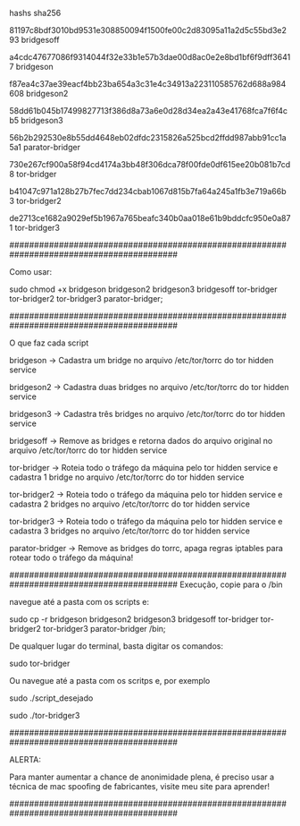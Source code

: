 hashs sha256

81197c8bdf3010bd9531e308850094f1500fe00c2d83095a11a2d5c55bd3e293  bridgesoff

a4cdc47677086f9314044f32e33b1e57b3dae00d8ac0e2e8bd1bf6f9dff36417  bridgeson

f87ea4c37ae39eacf4bb23ba654a3c31e4c34913a223110585762d688a984608  bridgeson2

58dd61b045b17499827713f386d8a73a6e0d28d34ea2a43e41768fca7f6f4cb5  bridgeson3

56b2b292530e8b55dd4648eb02dfdc2315826a525bcd2ffdd987abb91cc1a5a1  parator-bridger

730e267cf900a58f94cd4174a3bb48f306dca78f00fde0df615ee20b081b7cd8  tor-bridger

b41047c971a128b27b7fec7dd234cbab1067d815b7fa64a245a1fb3e719a66b3  tor-bridger2

de2713ce1682a9029ef5b1967a765beafc340b0aa018e61b9bddcfc950e0a871  tor-bridger3



##########################################################################################

Como usar:

sudo chmod +x bridgeson bridgeson2 bridgeson3 bridgesoff tor-bridger tor-bridger2 tor-bridger3 parator-bridger;


##########################################################################################

O que faz cada script

bridgeson -> Cadastra um bridge no arquivo /etc/tor/torrc do tor hidden service

bridgeson2 -> Cadastra duas bridges no arquivo /etc/tor/torrc do tor hidden service

bridgeson3 -> Cadastra três bridges no arquivo /etc/tor/torrc do tor hidden service

bridgesoff ->  Remove as bridges e retorna dados do arquivo original no arquivo /etc/tor/torrc do tor hidden service

tor-bridger -> Roteia todo o tráfego da máquina pelo tor hidden service e cadastra 1 bridge no arquivo /etc/tor/torrc do tor hidden service

tor-bridger2 -> Roteia todo o tráfego da máquina pelo tor hidden service e cadastra 2 bridges no arquivo /etc/tor/torrc do tor hidden service 

tor-bridger3 -> Roteia todo o tráfego da máquina pelo tor hidden service e cadastra 3 bridges no arquivo /etc/tor/torrc do tor hidden service 

parator-bridger -> Remove as bridges do torrc, apaga regras iptables para rotear todo o tráfego da máquina!



##########################################################################################
Execução, copie para o /bin

navegue até a pasta com os scripts e:

sudo cp -r bridgeson bridgeson2 bridgeson3 bridgesoff tor-bridger tor-bridger2 tor-bridger3 parator-bridger /bin;

De qualquer lugar do terminal, basta digitar os comandos:

sudo tor-bridger

Ou navegue até a pasta com os scritps e, por exemplo

sudo ./script_desejado

sudo ./tor-bridger3


##########################################################################################

ALERTA:

Para manter aumentar a chance de anonimidade plena, é preciso usar a técnica de mac spoofing de fabricantes, visite meu site para aprender!



##########################################################################################
